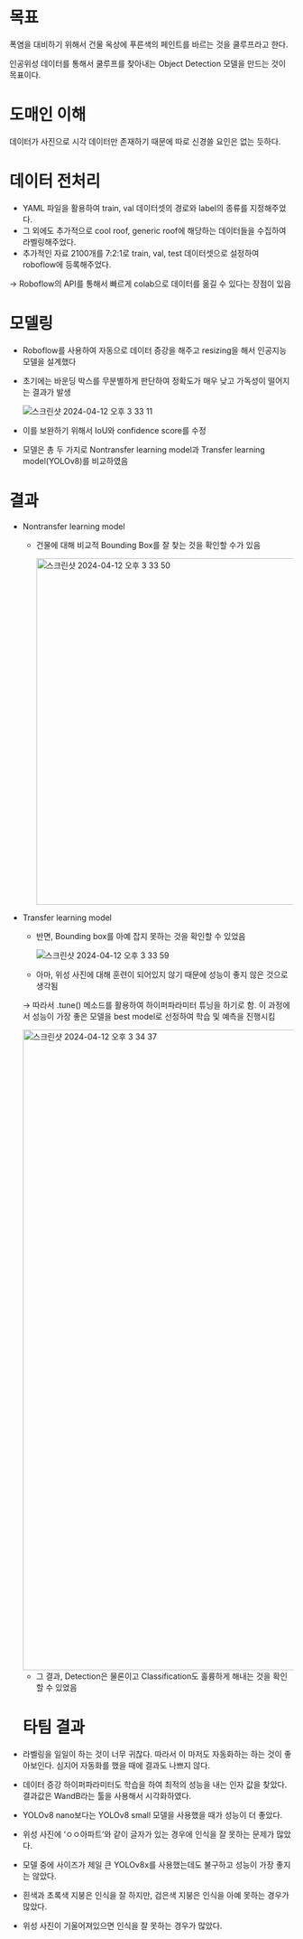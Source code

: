 # 목표

폭염을 대비하기 위해서 건물 옥상에 푸른색의 페인트를 바르는 것을 쿨루프라고 한다.

인공위성 데이터를 통해서 쿨루프를 찾아내는 Object Detection 모델을 만드는 것이 목표이다.

# 도매인 이해

데이터가 사진으로 시각 데이터만 존재하기 때문에 따로 신경쓸 요인은 없는 듯하다.

# 데이터 전처리

- YAML 파일을 활용하여 train, val 데이터셋의 경로와 label의 종류를 지정해주었다.
- 그 외에도 추가적으로 cool roof, generic roof에 해당하는 데이터들을 수집하여 라벨링해주었다.
- 추가적인 자료 2100개를 7:2:1로 train, val, test 데이터셋으로 설정하여 roboflow에 등록해주었다.

→ Roboflow의 API를 통해서 빠르게 colab으로 데이터를 옮길 수 있다는 장점이 있음

# 모델링

- Roboflow를 사용하여 자동으로 데이터 증강을 해주고 resizing을 해서 인공지능 모델을 설계했다
- 초기에는 바운딩 박스를 무분별하게 판단하여 정확도가 매우 낮고 가독성이 떨어지는 결과가 발생
    
    ![스크린샷 2024-04-12 오후 3 33 11](https://github.com/justgotothedesk/KT_AIVLE/assets/114928709/bf1d5fe8-25cc-46a3-b927-d241d962b312)
    
- 이를 보완하기 위해서 IoU와 confidence score를 수정
- 모델은 총 두 가지로 Nontransfer learning model과 Transfer learning model(YOLOv8)를 비교하였음

# 결과

- Nontransfer learning model
    - 건물에 대해 비교적 Bounding Box를 잘 찾는 것을 확인할 수가 있음
        
        <img width="614" alt="스크린샷 2024-04-12 오후 3 33 50" src="https://github.com/justgotothedesk/KT_AIVLE/assets/114928709/d4a1eff9-7214-4dc9-96c0-f41576c6916d">
        
- Transfer learning model
    - 반면, Bounding box를 아예 잡지 못하는 것을 확인할 수 있었음
        
        ![스크린샷 2024-04-12 오후 3 33 59](https://github.com/justgotothedesk/KT_AIVLE/assets/114928709/ade8ee7d-ef7f-4e63-9d13-09985106d68d)
        
    - 아마, 위성 사진에 대해 훈련이 되어있지 않기 때문에 성능이 좋지 않은 것으로 생각됨
    
    → 따라서 .tune() 메소드를 활용하여 하이퍼파라미터 튜닝을 하기로 함. 이 과정에서 성능이 가장 좋은 모델을 best model로 선정하여 학습 및 예측을 진행시킴
    
    <img width="1135" alt="스크린샷 2024-04-12 오후 3 34 37" src="https://github.com/justgotothedesk/KT_AIVLE/assets/114928709/7cc947aa-72e3-4991-b1de-9025e15f3b76">
    
    - 그 결과, Detection은 물론이고 Classification도 훌륭하게 해내는 것을 확인할 수 있었음
    
    # 타팀 결과
    
- 라벨링을 일일이 하는 것이 너무 귀찮다. 따라서 이 마저도 자동화하는 하는 것이 좋아보인다. 심지어 자동화를 했을 때에 결과도 나쁘지 않다.
- 데이터 증강 하이퍼파라미터도 학습을 하여 최적의 성능을 내는 인자 값을 찾았다. 결과값은 WandB라는 툴을 사용해서 시각화하였다.
- YOLOv8 nano보다는 YOLOv8 small 모델을 사용했을 때가 성능이 더 좋았다.
- 위성 사진에 ‘ㅇㅇ아파트’와 같이 글자가 있는 경우에 인식을 잘 못하는 문제가 많았다.
- 모델 중에 사이즈가 제일 큰 YOLOv8x를 사용했는데도 불구하고 성능이 가장 좋지는 않았다.
- 흰색과 초록색 지붕은 인식을 잘 하지만, 검은색 지붕은 인식을 아예 못하는 경우가 많았다.
- 위성 사진이 기울어져있으면 인식을 잘 못하는 경우가 많았다.
